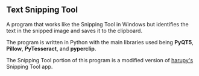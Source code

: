 ## Text Snipping Tool

A program that works like the Snipping Tool in Windows but identifies the text in the snipped image and saves it to the clipboard.

The program is written in Python with the main libraries used being **PyQT5**, **Pillow**, **PyTesseract**, and **pyperclip**. 

The Snipping Tool portion of this program is a modified version of [harupy's](https://github.com/harupy/snipping-tool) Snipping Tool app.